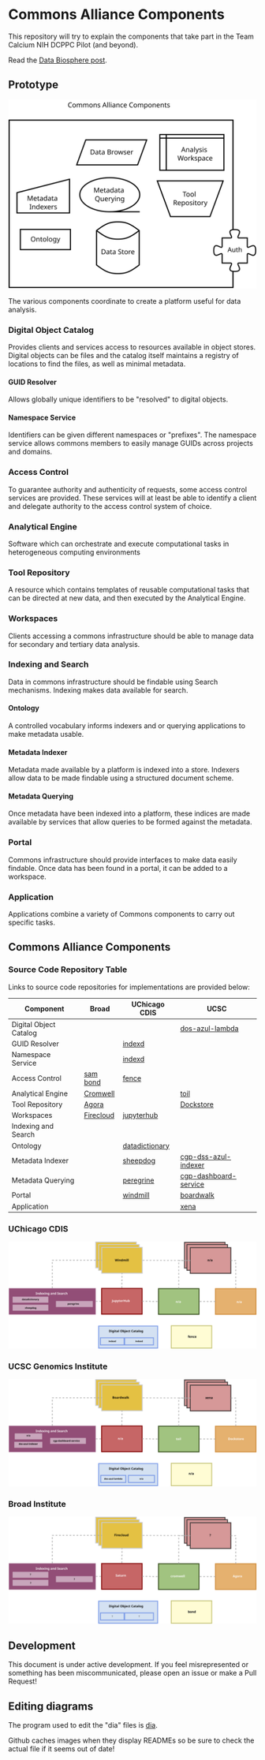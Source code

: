 # Commons Alliance Components

This repository will try to explain the components that take part 
in the Team Calcium NIH DCPPC Pilot (and beyond).

Read the [Data Biosphere post](https://medium.com/@benedictpaten/a-data-biosphere-for-biomedical-research-d212bbfae95d).

## Prototype

<img src="diagrams/prototype.svg" alt="The prototype components of a Commons member" />

The various components coordinate to create a platform useful for data analysis.

### Digital Object Catalog

Provides clients and services access to resources available in object stores. Digital objects
can be files and the catalog itself maintains a registry of locations to find the files, as 
well as minimal metadata.

#### GUID Resolver

Allows globally unique identifiers to be "resolved" to digital objects. 

#### Namespace Service

Identifiers can be given different namespaces or "prefixes". The namespace service allows commons 
members to easily manage GUIDs across projects and domains.

### Access Control

To guarantee authority and authenticity of requests, some access control services are provided. 
These services will at least be able to identify a client and delegate authority to the access 
control system of choice.

### Analytical Engine

Software which can orchestrate and execute computational tasks in heterogeneous computing 
environments

### Tool Repository

A resource which contains templates of reusable computational tasks that can be directed at new 
data, and then executed by the Analytical Engine.

### Workspaces

Clients accessing a commons infrastructure should be able to manage data for secondary and 
tertiary data analysis.

### Indexing and Search

Data in commons infrastructure should be findable using Search mechanisms. Indexing makes data 
available for search.

#### Ontology

A controlled vocabulary informs indexers and or querying applications to make metadata usable.

#### Metadata Indexer

Metadata made available by a platform is indexed into a store. Indexers allow data to be made 
findable using a structured document scheme.

#### Metadata Querying

Once metadata have been indexed into a platform, these indices are made available by services 
that allow queries to be formed against the metadata.

### Portal

Commons infrastructure should provide interfaces to make data easily findable. Once data has been 
found in a portal, it can be added to a workspace.

### Application

Applications combine a variety of Commons components to carry out specific tasks.

## Commons Alliance Components

### Source Code Repository Table

Links to source code repositories for implementations are provided below:

| Component              |          Broad           |      UChicago CDIS    |              UCSC             |
|------------------------|--------------------------|-----------------------|-------------------------------|
| Digital Object Catalog |                          |                       | [dos-azul-lambda][13]         |
| GUID Resolver          |                          |  [indexd][6]          |                               |
| Namespace Service      |                          |  [indexd][6]          |                               |
| Access Control         |   [sam][1] [bond][2]     |  [fence][7]           |                               |
| Analytical Engine      |   [Cromwell][3]          |                       |  [toil][14]                   |
| Tool Repository        |   [Agora][4]             |                       |  [Dockstore][15]              |
| Workspaces             |   [Firecloud][5]         | [jupyterhub][8]       |                               |
| Indexing and Search    |                          |                       |                               |
| Ontology               |                          | [datadictionary][9]   |                               |
| Metadata Indexer       |                          | [sheepdog][10]        | [cgp-dss-azul-indexer][16]    |
| Metadata Querying      |                          | [peregrine][11]       | [cgp-dashboard-service][17]   |
| Portal                 |                          | [windmill][12]        | [boardwalk][18]               |
| Application            |                          |                       | [xena][19]                    |

[1]: https://github.com/broadinstitute/sam
[2]: https://github.com/DataBiosphere/bond
[3]: https://github.com/broadinstitute/cromwell
[4]: https://github.com/broadinstitute/agora
[5]: https://github.com/broadinstitute/firecloud-ui
[6]: https://github.com/uc-cdis/indexd
[7]: https://github.com/uc-cdis/fence
[8]: https://github.com/jupyterhub/jupyterhub
[9]: https://github.com/uc-cdis/datadictionary
[10]: https://github.com/uc-cdis/sheepdog
[11]: https://github.com/uc-cdis/peregrine
[12]: https://github.com/uc-cdis/data-portal
[13]: https://github.com/DataBiosphere/dos-azul-lambda
[14]: https://github.com/BD2KGenomics/toil
[15]: https://github.com/ga4gh/dockstore
[16]: https://github.com/DataBiosphere/cgp-dss-azul-indexer
[17]: https://github.com/DataBiosphere/cgp-dashboard-service
[18]: https://github.com/DataBiosphere/cgp-boardwalk
[19]: https://github.com/ucscXena/ucsc-xena-server

### UChicago CDIS

<img src="diagrams/uc-cdis.svg" alt="An image of the UC CDIS commons services" />

### UCSC Genomics Institute

<img src="diagrams/ucsc.svg" alt="An image of the UCSC commons services" />

### Broad Institute

<img src="diagrams/broad.svg" alt="An image of the Broad commons services" />

## Development

This document is under active development. If you feel misrepresented or something has been
miscommunicated, please open an issue or make a Pull Request!

## Editing diagrams

The program used to edit the "dia" files is [dia](http://dia-installer.de/).

Github caches images when they display READMEs so be sure to check the actual file if 
it seems out of date!

